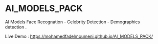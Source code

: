# AI_MODELS_PACK

AI Models Face Recognation - Celebrity Detection - Demographics detection .

Live Demo : https://mohamedfadelmoumeni.github.io/AI_MODELS_PACK/
